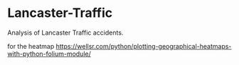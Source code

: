 # Lancaster-Traffic
Analysis of Lancaster Traffic accidents.


for the heatmap https://wellsr.com/python/plotting-geographical-heatmaps-with-python-folium-module/
